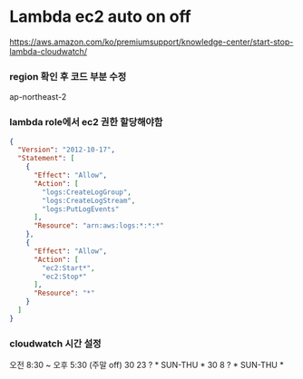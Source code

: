 # Lambda ec2 auto on off

https://aws.amazon.com/ko/premiumsupport/knowledge-center/start-stop-lambda-cloudwatch/


### region 확인 후 코드 부분 수정 

ap-northeast-2

### lambda role에서 ec2 권한 할당해야함

```json
{
  "Version": "2012-10-17",
  "Statement": [
    {
      "Effect": "Allow",
      "Action": [
        "logs:CreateLogGroup",
        "logs:CreateLogStream",
        "logs:PutLogEvents"
      ],
      "Resource": "arn:aws:logs:*:*:*"
    },
    {
      "Effect": "Allow",
      "Action": [
        "ec2:Start*",
        "ec2:Stop*"
      ],
      "Resource": "*"
    }
  ]
}

```

### cloudwatch 시간 설정

오전 8:30 ~ 오후 5:30 (주말 off)
30 23 ? * SUN-THU *
30 8 ? * SUN-THU *



